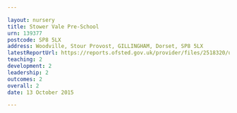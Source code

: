 ```yaml
---

layout: nursery
title: Stower Vale Pre-School
urn: 139377
postcode: SP8 5LX
address: Woodville, Stour Provost, GILLINGHAM, Dorset, SP8 5LX
latestReportUrl: https://reports.ofsted.gov.uk/provider/files/2518320/urn/139377.pdf
teaching: 2
development: 2
leadership: 2
outcomes: 2
overall: 2
date: 13 October 2015

---
```

